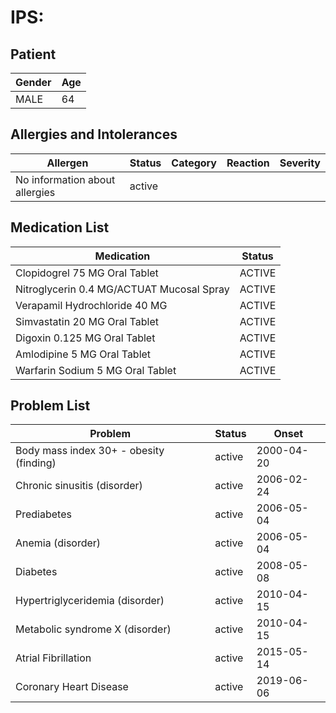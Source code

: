 # IPS:

## Patient

|Gender|Age|
|---|---|
|MALE|64|

## Allergies and Intolerances

|Allergen|Status|Category|Reaction|Severity|
|---|---|---|---|---|
|No information about allergies|active||||

## Medication List

|Medication|Status|
|---|---|
|Clopidogrel 75 MG Oral Tablet|ACTIVE|
|Nitroglycerin 0.4 MG/ACTUAT Mucosal Spray|ACTIVE|
|Verapamil Hydrochloride 40 MG|ACTIVE|
|Simvastatin 20 MG Oral Tablet|ACTIVE|
|Digoxin 0.125 MG Oral Tablet|ACTIVE|
|Amlodipine 5 MG Oral Tablet|ACTIVE|
|Warfarin Sodium 5 MG Oral Tablet|ACTIVE|

## Problem List

|Problem|Status|Onset|
|---|---|---|
|Body mass index 30+ - obesity (finding)|active|2000-04-20|
|Chronic sinusitis (disorder)|active|2006-02-24|
|Prediabetes|active|2006-05-04|
|Anemia (disorder)|active|2006-05-04|
|Diabetes|active|2008-05-08|
|Hypertriglyceridemia (disorder)|active|2010-04-15|
|Metabolic syndrome X (disorder)|active|2010-04-15|
|Atrial Fibrillation|active|2015-05-14|
|Coronary Heart Disease|active|2019-06-06|
